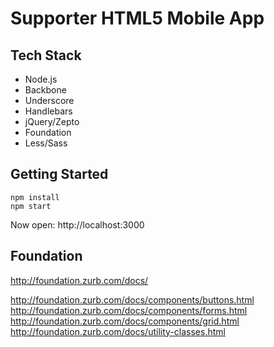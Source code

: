 # Supporter HTML5 Mobile App #

## Tech Stack ##

* Node.js
* Backbone
* Underscore
* Handlebars
* jQuery/Zepto
* Foundation
* Less/Sass

## Getting Started ##

```
npm install
npm start
```
Now open: http://localhost:3000

## Foundation ##

http://foundation.zurb.com/docs/

http://foundation.zurb.com/docs/components/buttons.html
http://foundation.zurb.com/docs/components/forms.html
http://foundation.zurb.com/docs/components/grid.html
http://foundation.zurb.com/docs/utility-classes.html
